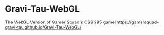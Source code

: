 # Gravi-Tau-WebGL
The WebGL Version of Gamer Squad's CSS 385 game!
https://gamersquad-gravi-tau.github.io/Gravi-Tau-WebGL/
